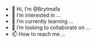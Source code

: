 - 👋 Hi, I’m @Brytmafa
- 👀 I’m interested in ...
- 🌱 I’m currently learning ...
- 💞️ I’m looking to collaborate on ...
- 📫 How to reach me ...

<!---
Brytmafa/Brytmafa is a ✨ special ✨ repository because its `README.md` (this file) appears on your GitHub profile.
You can click the Preview link to take a look at your changes.
--->
